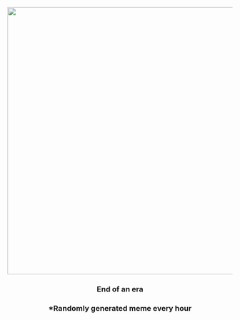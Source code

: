 <p align="center">
        <img src="https://i.redd.it/jq10otseizm91.png" width="600" height="600">
        </p>
        <h3 align="center">End of an era</h3>
        <h3 align="center">*Randomly generated meme every hour</h3>
    